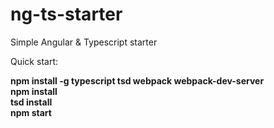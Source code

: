 # ng-ts-starter
Simple Angular &amp; Typescript starter

Quick start:

**npm install -g typescript tsd webpack webpack-dev-server**<br>
**npm install**<br>
**tsd install**<br>
**npm start**
